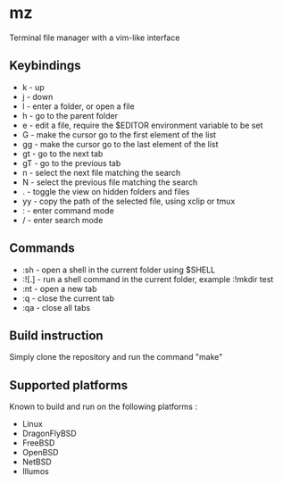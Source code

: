 # mz

Terminal file manager with a vim-like interface

## Keybindings

* k	- up
* j	- down
* l	- enter a folder, or open a file
* h	- go to the parent folder
* e	- edit a file, require the $EDITOR environment variable to be set
* G	- make the cursor go to the first element of the list
* gg	- make the cursor go to the last element of the list
* gt	- go to the next tab
* gT	- go to the previous tab
* n	- select the next file matching the search
* N	- select the previous file matching the search
* .	- toggle the view on hidden folders and files
* yy	- copy the path of the selected file, using xclip or tmux
* :	- enter command mode
* /	- enter search mode

## Commands

* :sh	- open a shell in the current folder using $SHELL
* :![.]	- run a shell command in the current folder, example :!mkdir test
* :nt	- open a new tab
* :q	- close the current tab
* :qa	- close all tabs

## Build instruction

Simply clone the repository and run the command "make"

## Supported platforms

Known to build and run on the following platforms :
* Linux
* DragonFlyBSD
* FreeBSD
* OpenBSD
* NetBSD
* Illumos
